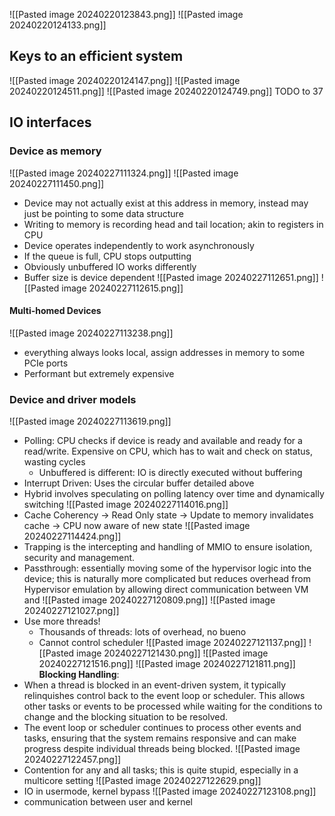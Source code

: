![[Pasted image 20240220123843.png]]
![[Pasted image 20240220124133.png]]
## Keys to an efficient system
![[Pasted image 20240220124147.png]]
![[Pasted image 20240220124511.png]]
![[Pasted image 20240220124749.png]]
TODO to 37
## IO interfaces
###  Device as memory
![[Pasted image 20240227111324.png]]
![[Pasted image 20240227111450.png]]
- Device may not actually exist at this address in memory, instead may just be pointing to some data structure
- Writing to memory is recording head and tail location; akin to registers in CPU
- Device operates independently to work asynchronously
- If the queue is full, CPU stops outputting
- Obviously unbuffered IO works differently
- Buffer size is device dependent
![[Pasted image 20240227112651.png]]
![[Pasted image 20240227112615.png]]
#### Multi-homed Devices
![[Pasted image 20240227113238.png]]
- everything always looks local, assign addresses in memory to some PCIe ports
- Performant but extremely expensive
### Device and driver models
![[Pasted image 20240227113619.png]]
- Polling: CPU checks if device is ready and available and ready for a read/write. Expensive on CPU, which has to wait and check on status, wasting cycles
	- Unbuffered is different: IO is directly executed without buffering
- Interrupt Driven: Uses the circular buffer detailed above
- Hybrid involves speculating on polling latency over time and dynamically switching
![[Pasted image 20240227114016.png]]
- Cache Coherency -> Read Only state -> Update to memory invalidates cache -> CPU now aware of new state
![[Pasted image 20240227114424.png]]
- Trapping is the intercepting and handling of MMIO to ensure isolation, security and management.
- Passthrough: essentially moving some of the hypervisor logic into the device; this is naturally more complicated but reduces overhead from Hypervisor emulation by allowing direct communication between VM and 
![[Pasted image 20240227120809.png]]
![[Pasted image 20240227121027.png]]
- Use more threads!
	- Thousands of threads: lots of overhead, no bueno
	- Cannot control scheduler
![[Pasted image 20240227121137.png]]
![[Pasted image 20240227121430.png]]
![[Pasted image 20240227121516.png]]
![[Pasted image 20240227121811.png]]
**Blocking Handling**:
- When a thread is blocked in an event-driven system, it typically relinquishes control back to the event loop or scheduler. This allows other tasks or events to be processed while waiting for the conditions to change and the blocking situation to be resolved.
- The event loop or scheduler continues to process other events and tasks, ensuring that the system remains responsive and can make progress despite individual threads being blocked.
![[Pasted image 20240227122457.png]]
- Contention for any and all tasks; this is quite stupid, especially in a multicore setting
![[Pasted image 20240227122629.png]]
- IO in usermode, kernel bypass
![[Pasted image 20240227123108.png]]
- communication between user and kernel